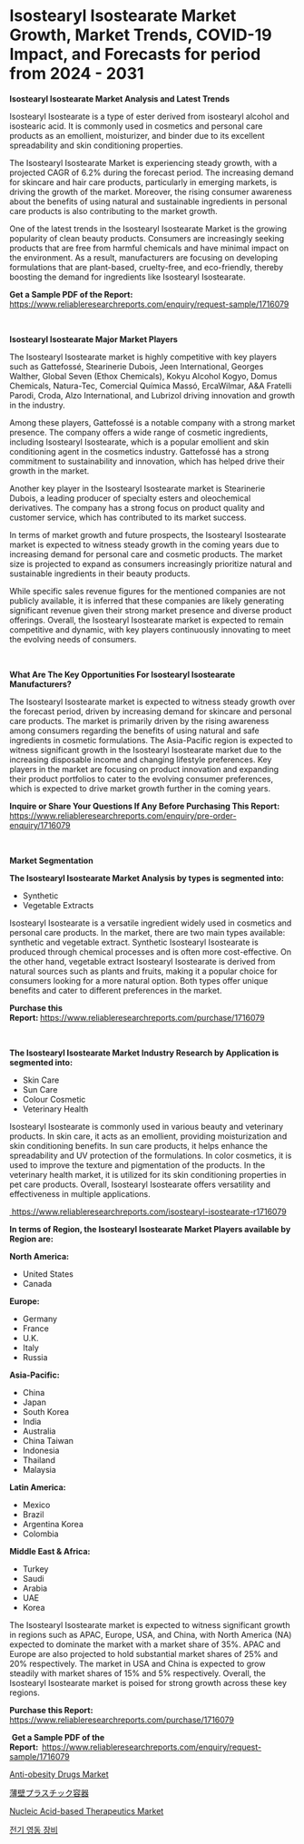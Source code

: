 <p><h1>Isostearyl Isostearate Market Growth, Market Trends, COVID-19 Impact, and Forecasts for period from 2024 - 2031</h1></p><p><strong>Isostearyl Isostearate Market Analysis and Latest Trends</strong></p>
<p><p>Isostearyl Isostearate is a type of ester derived from isostearyl alcohol and isostearic acid. It is commonly used in cosmetics and personal care products as an emollient, moisturizer, and binder due to its excellent spreadability and skin conditioning properties.</p><p>The Isostearyl Isostearate Market is experiencing steady growth, with a projected CAGR of 6.2% during the forecast period. The increasing demand for skincare and hair care products, particularly in emerging markets, is driving the growth of the market. Moreover, the rising consumer awareness about the benefits of using natural and sustainable ingredients in personal care products is also contributing to the market growth.</p><p>One of the latest trends in the Isostearyl Isostearate Market is the growing popularity of clean beauty products. Consumers are increasingly seeking products that are free from harmful chemicals and have minimal impact on the environment. As a result, manufacturers are focusing on developing formulations that are plant-based, cruelty-free, and eco-friendly, thereby boosting the demand for ingredients like Isostearyl Isostearate.</p></p>
<p><strong>Get a Sample PDF of the Report:&nbsp;</strong> <a href="https://www.reliableresearchreports.com/enquiry/request-sample/1716079">https://www.reliableresearchreports.com/enquiry/request-sample/1716079</a></p>
<p>&nbsp;</p>
<p><strong>Isostearyl Isostearate Major Market Players</strong></p>
<p><p>The Isostearyl Isostearate market is highly competitive with key players such as Gattefossé, Stearinerie Dubois, Jeen International, Georges Walther, Global Seven (Ethox Chemicals), Kokyu Alcohol Kogyo, Domus Chemicals, Natura-Tec, Comercial Química Massó, ErcaWilmar, A&A Fratelli Parodi, Croda, Alzo International, and Lubrizol driving innovation and growth in the industry.</p><p>Among these players, Gattefossé is a notable company with a strong market presence. The company offers a wide range of cosmetic ingredients, including Isostearyl Isostearate, which is a popular emollient and skin conditioning agent in the cosmetics industry. Gattefossé has a strong commitment to sustainability and innovation, which has helped drive their growth in the market.</p><p>Another key player in the Isostearyl Isostearate market is Stearinerie Dubois, a leading producer of specialty esters and oleochemical derivatives. The company has a strong focus on product quality and customer service, which has contributed to its market success.</p><p>In terms of market growth and future prospects, the Isostearyl Isostearate market is expected to witness steady growth in the coming years due to increasing demand for personal care and cosmetic products. The market size is projected to expand as consumers increasingly prioritize natural and sustainable ingredients in their beauty products.</p><p>While specific sales revenue figures for the mentioned companies are not publicly available, it is inferred that these companies are likely generating significant revenue given their strong market presence and diverse product offerings. Overall, the Isostearyl Isostearate market is expected to remain competitive and dynamic, with key players continuously innovating to meet the evolving needs of consumers.</p></p>
<p>&nbsp;</p>
<p><strong>What Are The Key Opportunities For Isostearyl Isostearate Manufacturers?</strong></p>
<p><p>The Isostearyl Isostearate market is expected to witness steady growth over the forecast period, driven by increasing demand for skincare and personal care products. The market is primarily driven by the rising awareness among consumers regarding the benefits of using natural and safe ingredients in cosmetic formulations. The Asia-Pacific region is expected to witness significant growth in the Isostearyl Isostearate market due to the increasing disposable income and changing lifestyle preferences. Key players in the market are focusing on product innovation and expanding their product portfolios to cater to the evolving consumer preferences, which is expected to drive market growth further in the coming years.</p></p>
<p><strong>Inquire or Share Your Questions If Any Before Purchasing This Report:</strong> <a href="https://www.reliableresearchreports.com/enquiry/pre-order-enquiry/1716079">https://www.reliableresearchreports.com/enquiry/pre-order-enquiry/1716079</a></p>
<p>&nbsp;</p>
<p><strong>Market Segmentation</strong></p>
<p><strong>The Isostearyl Isostearate Market Analysis by types is segmented into:</strong></p>
<p><ul><li>Synthetic</li><li>Vegetable Extracts</li></ul></p>
<p><p>Isostearyl Isostearate is a versatile ingredient widely used in cosmetics and personal care products. In the market, there are two main types available: synthetic and vegetable extract. Synthetic Isostearyl Isostearate is produced through chemical processes and is often more cost-effective. On the other hand, vegetable extract Isostearyl Isostearate is derived from natural sources such as plants and fruits, making it a popular choice for consumers looking for a more natural option. Both types offer unique benefits and cater to different preferences in the market.</p></p>
<p><strong>Purchase this Report:&nbsp;</strong><a href="https://www.reliableresearchreports.com/purchase/1716079">https://www.reliableresearchreports.com/purchase/1716079</a></p>
<p>&nbsp;</p>
<p><strong>The Isostearyl Isostearate Market Industry Research by Application is segmented into:</strong></p>
<p><ul><li>Skin Care</li><li>Sun Care</li><li>Colour Cosmetic</li><li>Veterinary Health</li></ul></p>
<p><p>Isostearyl Isostearate is commonly used in various beauty and veterinary products. In skin care, it acts as an emollient, providing moisturization and skin conditioning benefits. In sun care products, it helps enhance the spreadability and UV protection of the formulations. In color cosmetics, it is used to improve the texture and pigmentation of the products. In the veterinary health market, it is utilized for its skin conditioning properties in pet care products. Overall, Isostearyl Isostearate offers versatility and effectiveness in multiple applications.</p></p>
<p><a href="https://www.reliableresearchreports.com/isostearyl-isostearate-r1716079">&nbsp;https://www.reliableresearchreports.com/isostearyl-isostearate-r1716079</a></p>
<p><strong>In terms of Region, the Isostearyl Isostearate Market Players available by Region are:</strong></p>
<p>
    <p> <strong> North America: </strong>
        <ul>
            <li>United States</li>
            <li>Canada</li>
        </ul>
        </p> 
    <p> <strong> Europe: </strong>
        <ul>
            <li>Germany</li>
            <li>France</li>
            <li>U.K.</li>
            <li>Italy</li>
            <li>Russia</li>
        </ul>
        </p> 
    <p> <strong> Asia-Pacific: </strong>
        <ul>
            <li>China</li>
            <li>Japan</li>
            <li>South Korea</li>
            <li>India</li>
            <li>Australia</li>
            <li>China Taiwan</li>
            <li>Indonesia</li>
            <li>Thailand</li>
            <li>Malaysia</li>
        </ul>
        </p> 
    <p> <strong> Latin America: </strong>
        <ul>
            <li>Mexico</li>
            <li>Brazil</li>
            <li>Argentina Korea</li>
            <li>Colombia</li>
        </ul>
        </p> 
    <p> <strong> Middle East & Africa: </strong>
        <ul>
            <li>Turkey</li>
            <li>Saudi</li>
            <li>Arabia</li>
            <li>UAE</li>
            <li>Korea</li>
        </ul>
    </p>
    </p>
<p><p>The Isostearyl Isostearate market is expected to witness significant growth in regions such as APAC, Europe, USA, and China, with North America (NA) expected to dominate the market with a market share of 35%. APAC and Europe are also projected to hold substantial market shares of 25% and 20% respectively. The market in USA and China is expected to grow steadily with market shares of 15% and 5% respectively. Overall, the Isostearyl Isostearate market is poised for strong growth across these key regions.</p></p>
<p><strong>Purchase this Report: </strong><a href="https://www.reliableresearchreports.com/purchase/1716079">https://www.reliableresearchreports.com/purchase/1716079</a></p>
<p>&nbsp;<strong>Get a Sample PDF of the Report:&nbsp;&nbsp;</strong><a href="https://www.reliableresearchreports.com/enquiry/request-sample/1716079">https://www.reliableresearchreports.com/enquiry/request-sample/1716079</a></p>
<p><strong></strong></p>
<p><p><a href="https://medium.com/@daleaams71/anti-obesity-drugs-market-outlook-complete-industry-analysis-2024-to-2031-aac3b2d07c31">Anti-obesity Drugs Market</a></p><p><a href="https://github.com/avbqbctihcbe2/Market-Research-Report-List-3/blob/main/9094246185539.md">薄壁プラスチック容器</a></p><p><a href="https://medium.com/@kimwalker1923/global-nucleic-acid-based-therapeutics-market-size-and-market-trends-analysis-by-regional-outlook-faf326969788">Nucleic Acid-based Therapeutics Market</a></p><p><a href="https://github.com/hzumrdvas204296/Market-Research-Report-List-3/blob/main/3721787837.md">전기 영동 장비</a></p></p>